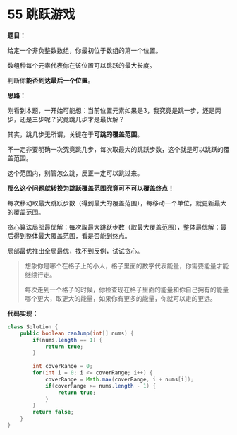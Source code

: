 # 55 跳跃游戏

**题目：**

给定一个非负整数数组，你最初位于数组的第一个位置。

数组种每个元素代表你在该位置可以跳跃的最大长度。

判断你**能否到达最后一个位置**。



**思路：**

刚看到本题，一开始可能想：当前位置元素如果是3，我究竟是跳一步，还是两步，还是三步呢？究竟跳几步才是最优解？



其实，跳几步无所谓，关键在于**可跳的覆盖范围**。

不一定非要明确一次究竟跳几步，每次取最大的跳跃步数，这个就是可以跳跃的覆盖范围。

这个范围内，别管怎么跳，反正一定可以跳过来。



**那么这个问题就转换为跳跃覆盖范围究竟可不可以覆盖终点！**



每次移动取最大跳跃步数（得到最大的覆盖范围），每移动一个单位，就更新最大的覆盖范围。

贪心算法局部最优解：每次取最大跳跃步数（取最大覆盖范围），整体最优解：最后得到整体最大覆盖范围，看是否能到终点。

局部最优推出全局最优，找不到反例，试试贪心。



> 想象你是哪个在格子上的小人，格子里面的数字代表能量，你需要能量才能继续行走。
>
> 每次走到一个格子的时候，你检查现在格子里面的能量和你自己拥有的能量哪个更大，取更大的能量，如果你有更多的能量，你就可以走的更远。



**代码实现：**

```java
class Solution {
    public boolean canJump(int[] nums) {
        if(nums.length == 1) {
            return true;
        }
        
        int coverRange = 0;
        for(int i = 0; i <= coverRange; i++) {
            coverRange = Math.max(coverRange, i + nums[i]);
            if(coverRange >= nums.length - 1) {
                return true;
            }
        }
        return false;
    }
}
```



















